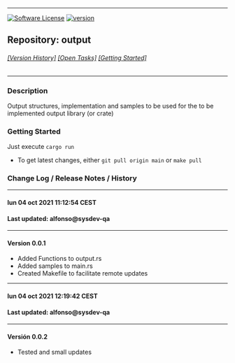 -----------------------
[![Software License](https://img.shields.io/badge/license-MIT-brightgreen.svg)](LICENSE.md)
[![version](https://img.shields.io/badge/version-0.0.2-yellow.svg)](https://semver.org)
## Repository: **output**<br>
###### [[Version History]](#history) [[Open Tasks]](#open) [[Getting Started]](#start)
-----------------------

### Description

Output structures, implementation and samples to be used for the to be implemented output library (or crate)

<a name="start"></a>
### Getting Started

Just execute ```cargo run```

* To get latest changes, either ```git pull origin main``` or ```make pull```




<a name="history"></a>
### Change Log / Release Notes / History

------------------------------------
#### lun 04 oct 2021 11:12:54 CEST
#### Last updated: alfonso@sysdev-qa
------------------------------------
#### Version 0.0.1

* Added Functions to output.rs
* Added samples to main.rs
* Created Makefile to facilitate remote updates

------------------------------------
#### lun 04 oct 2021 12:19:42 CEST
#### Last updated: alfonso@sysdev-qa
------------------------------------
#### Versión 0.0.2

* Tested and small updates



